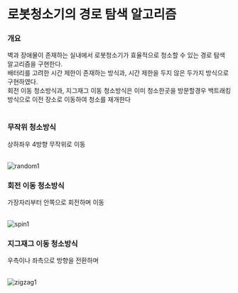 # 로봇청소기의 경로 탐색 알고리즘
<h3>개요</h3> 
<p>
벽과 장애물이 존재하는 실내에서 로봇청소기가 효율적으로 청소할 수 있는 경로 탐색 알고리즘을 구현한다.<br>
배터리를 고려한 시간 제한이 존재하는 방식과, 시간 제한을 두지 않은 두가지 방식으로 구현하였다.<br>
회전 이동 청소방식과, 지그재그 이동 청소방식은 이미 청소한곳을 방문할경우 백트래킹 방식으로 이전 장소로 이동하여 청소를 재개한다<br><br>
</p>
<h3>무작위 청소방식</h3>
상하좌우 4방향 무작위로 이동<br><br>

![random1](https://user-images.githubusercontent.com/38485221/227836148-7235f73b-8bc6-434a-8e9d-50220038c682.gif)

<h3>회전 이동 청소방식</h3>
가장자리부터 안쪽으로 회전하며 이동<br><br>

![spin1](https://user-images.githubusercontent.com/38485221/227836174-7fc6569b-895f-4f9b-85d6-eeecb371f3df.gif)

<h3>지그재그 이동 청소방식</h3>
우측이나 좌측으로 방향을 전환하며 <br><br>

![zigzag1](https://user-images.githubusercontent.com/38485221/227836316-85db5fd3-fe7f-4ee1-b572-62399a88c4ae.gif)
